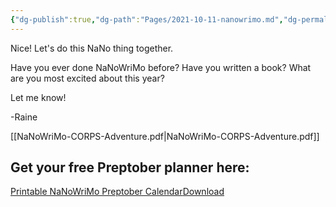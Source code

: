 ```yaml
---
{"dg-publish":true,"dg-path":"Pages/2021-10-11-nanowrimo.md","dg-permalink":"nanowrimo","permalink":"/nanowrimo/","title":"NaNoWriMo","noteIcon":"","created":"","updated":"2023-08-03T17:08:26.000-04:00"}
---
```



Nice! Let's do this NaNo thing together.

Have you ever done NaNoWriMo before? Have you written a book? What are you most excited about this year?

Let me know!

\-Raine

[[NaNoWriMo-CORPS-Adventure.pdf\|NaNoWriMo-CORPS-Adventure.pdf]]

## Get your free Preptober planner here:

[Printable NaNoWriMo Preptober Calendar](https://chaoticorganized.com/wp-content/uploads/2021/10/2021-Modern-Weekly-Calendar-with-watercolour-leaves.pdf)[Download](https://chaoticorganized.com/wp-content/uploads/2021/10/2021-Modern-Weekly-Calendar-with-watercolour-leaves.pdf)
